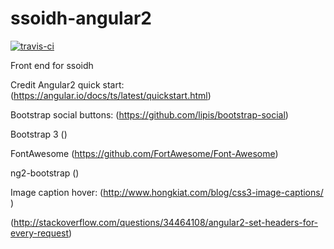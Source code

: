 # ssoidh-angular2

[![travis-ci](https://travis-ci.org/hollannikas/ssoidh-angular2.svg?branch=master)](https://travis-ci.org/hollannikas/ssoidh)

Front end for ssoidh


Credit
Angular2 quick start: (https://angular.io/docs/ts/latest/quickstart.html)

Bootstrap social buttons: (https://github.com/lipis/bootstrap-social)

Bootstrap 3 ()

FontAwesome (https://github.com/FortAwesome/Font-Awesome)

ng2-bootstrap ()

Image caption hover: (http://www.hongkiat.com/blog/css3-image-captions/ )

(http://stackoverflow.com/questions/34464108/angular2-set-headers-for-every-request)
